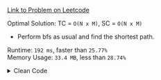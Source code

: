 [Link to Problem on Leetcode](https://leetcode.com/problems/shortest-path-in-binary-matrix/)

Optimal Solution: TC = `O(N x M)`, SC = `O(N x M)`

* Perform bfs as usual and find the shortest path. <br>

Runtime: `192 ms`, faster than `25.77%`<br>
Memory Usage: `33.4 MB`, less than `28.74%`<br>


<details><summary>Clean Code</summary>

![](https://github.com/archishmanghos/code-images/blob/master/Leetcode/1091.png)

</details>